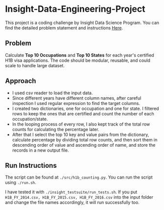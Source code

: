 # Insight-Data-Engineering-Project

This project is a coding challenge by Insight Data Science Program. You can find the detailed problem statement and instructions [Here](https://github.com/InsightDataScience/h1b_statistics).

## Problem

Calculate **Top 10 Occupations** and **Top 10 States** for each year's certified H1B visa applications. The code should be modular, reusable, and could scale to handle large dataset.

## Approach

* I used csv reader to load the input data.
* Since different years have different column names, after careful inspection I used regular expression to find the target columns.
* I created two dictionaries, one for occupation and one for state. I filtered rows to keep the ones that are certified and count the number of each occupation/state.
* In the looping process of every row, I also kept track of the total row counts for calculating the percentage later.
* After that I select the top 10 key and value pairs from the dictionary, calculate percentage by dividing total row counts, and then sort them in descending order of value and ascending order of name, and store the records in a new output file.

## Run Instructions

The script can be found at `./src/h1b_counting.py`. You can run the script using `./run.sh`. 

I have tested it with `./insight_testsuite/run_tests.sh`. If you put `H1B_FY_2014.csv, H1B_FY_2015.csv, H1B_FY_2016.csv` into the input folder and change the file names accordingly, it will run successfully too.